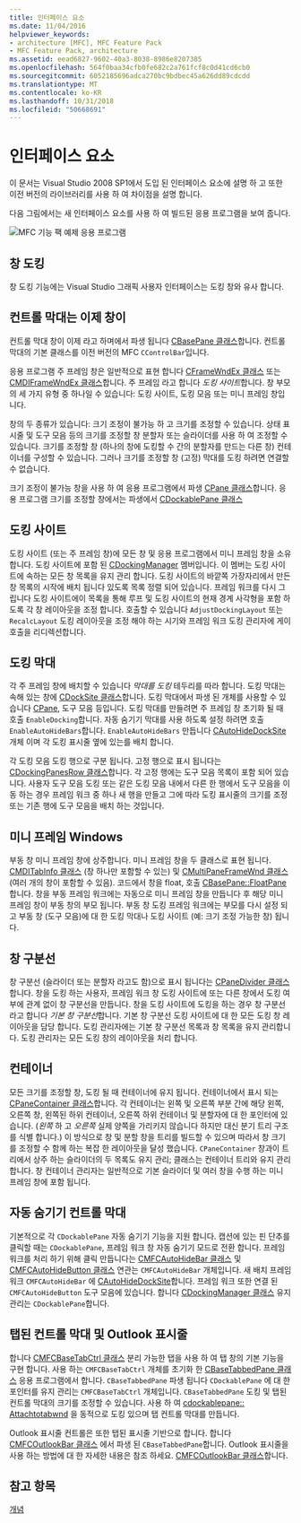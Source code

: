 ```yaml
---
title: 인터페이스 요소
ms.date: 11/04/2016
helpviewer_keywords:
- architecture [MFC], MFC Feature Pack
- MFC Feature Pack, architecture
ms.assetid: eead6827-9602-40a3-8038-8986e8207385
ms.openlocfilehash: 564f0baa34cfb0fe682c2a761fcf8c0d41cd6cb0
ms.sourcegitcommit: 6052185696adca270bc9bdbec45a626dd89cdcdd
ms.translationtype: MT
ms.contentlocale: ko-KR
ms.lasthandoff: 10/31/2018
ms.locfileid: "50668691"
---
```

# <a name="interface-elements"></a>인터페이스 요소

이 문서는 Visual Studio 2008 SP1에서 도입 된 인터페이스 요소에 설명 하 고 또한 이전 버전의 라이브러리를 사용 하 여 차이점을 설명 합니다.

다음 그림에서는 새 인터페이스 요소를 사용 하 여 빌드된 응용 프로그램을 보여 줍니다.

![MFC 기능 팩 예제 응용 프로그램](../mfc/media/mfc_featurepack.png "mfc_featurepack")

## <a name="window-docking"></a>창 도킹

창 도킹 기능에는 Visual Studio 그래픽 사용자 인터페이스는 도킹 창와 유사 합니다.

## <a name="control-bars-are-now-panes"></a>컨트롤 막대는 이제 창이

컨트롤 막대 창이 이제 라고 하며에서 파생 됩니다 [CBasePane 클래스](../mfc/reference/cbasepane-class.md)합니다. 컨트롤 막대의 기본 클래스를 이전 버전의 MFC `CControlBar`입니다.

응용 프로그램 주 프레임 창은 일반적으로 표현 합니다 [CFrameWndEx 클래스](../mfc/reference/cframewndex-class.md) 또는 [CMDIFrameWndEx 클래스](../mfc/reference/cmdiframewndex-class.md)합니다. 주 프레임 라고 합니다 *도킹 사이트*합니다. 창 부모의 세 가지 유형 중 하나일 수 있습니다: 도킹 사이트, 도킹 모음 또는 미니 프레임 창입니다.

창의 두 종류가 있습니다: 크기 조정이 불가능 하 고 크기를 조정할 수 있습니다. 상태 표시줄 및 도구 모음 등의 크기를 조정할 창 분할자 또는 슬라이더를 사용 하 여 조정할 수 있습니다. 크기를 조정할 창 (하나의 창에 도킹할 수 간의 분할자를 만드는 다른 창) 컨테이너를 구성할 수 있습니다. 그러나 크기를 조정할 창 (고정) 막대를 도킹 하려면 연결할 수 없습니다.

크기 조정이 불가능 창을 사용 하 여 응용 프로그램에서 파생 [CPane 클래스](../mfc/reference/cpane-class.md)합니다.  응용 프로그램 크기를 조정할 창에서는 파생에서 [CDockablePane 클래스](../mfc/reference/cdockablepane-class.md)

## <a name="dock-site"></a>도킹 사이트

도킹 사이트 (또는 주 프레임 창)에 모든 창 및 응용 프로그램에서 미니 프레임 창을 소유합니다. 도킹 사이트에 포함 된 [CDockingManager](../mfc/reference/cdockingmanager-class.md) 멤버입니다. 이 멤버는 도킹 사이트에 속하는 모든 창 목록을 유지 관리 합니다. 도킹 사이트의 바깥쪽 가장자리에서 만든 창 목록의 시작에 배치 됩니다 있도록 목록 정렬 되어 있습니다. 프레임 워크를 다시 그립니다 도킹 사이트에이 목록을 통해 루프 및 도킹 사이트의 현재 경계 사각형을 포함 하도록 각 창 레이아웃을 조정 합니다. 호출할 수 있습니다 `AdjustDockingLayout` 또는 `RecalcLayout` 도킹 레이아웃을 조정 해야 하는 시기와 프레임 워크 도킹 관리자에 게이 호출을 리디렉션합니다.

## <a name="dock-bars"></a>도킹 막대

각 주 프레임 창에 배치할 수 있습니다 *막대를 도킹* 테두리를 따라 합니다. 도킹 막대는 속해 있는 창에 [CDockSite 클래스](../mfc/reference/cdocksite-class.md)합니다. 도킹 막대에서 파생 된 개체를 사용할 수 있습니다 [CPane](../mfc/reference/cpane-class.md), 도구 모음 등입니다. 도킹 막대를 만들려면 주 프레임 창 초기화 될 때 호출 `EnableDocking`합니다. 자동 숨기기 막대를 사용 하도록 설정 하려면 호출 `EnableAutoHideBars`합니다. `EnableAutoHideBars` 만듭니다 [CAutoHideDockSite](../mfc/reference/cautohidedocksite-class.md) 개체 이며 각 도킹 표시줄 옆에 있는를 배치 합니다.

각 도킹 모음 도킹 행으로 구분 됩니다. 고정 행으로 표시 됩니다는 [CDockingPanesRow 클래스](../mfc/reference/cdockingpanesrow-class.md)합니다. 각 고정 행에는 도구 모음 목록이 포함 되어 있습니다. 사용자 도구 모음 도킹 또는 같은 도킹 모음 내에서 다른 한 행에서 도구 모음을 이동 하는 경우 프레임 워크 중 하나 새 행을 만들고 그에 따라 도킹 표시줄의 크기를 조정 또는 기존 행에 도구 모음을 배치 하는 것입니다.

## <a name="mini-frame-windows"></a>미니 프레임 Windows

부동 창 미니 프레임 창에 상주합니다. 미니 프레임 창을 두 클래스로 표현 됩니다. [CMDITabInfo 클래스](../mfc/reference/cmditabinfo-class.md) (창 하나만 포함할 수 있는) 및 [CMultiPaneFrameWnd 클래스](../mfc/reference/cmultipaneframewnd-class.md) (여러 개의 창이 포함할 수 있음). 코드에서 창을 float, 호출 [CBasePane::FloatPane](../mfc/reference/cbasepane-class.md#floatpane)합니다. 창을 부동 프레임 워크에는 자동으로 미니 프레임 창을 만듭니다 후 해당 미니 프레임 창이 부동 창의 부모 됩니다. 부동 창 도킹 프레임 워크에는 부모를 다시 설정 되 고 부동 창 (도구 모음)에 대 한 도킹 막대나 도킹 사이트 (예: 크기 조정 가능한 창) 됩니다.

## <a name="pane-dividers"></a>창 구분선

창 구분선 (슬라이더 또는 분할자 라고도 함)으로 표시 됩니다는 [CPaneDivider 클래스](../mfc/reference/cpanedivider-class.md)합니다. 창을 도킹 하는 사용자, 프레임 워크 창 도킹 사이트에 또는 다른 창에서 도킹 여부에 관계 없이 창 구분선을 만듭니다. 창을 도킹 사이트에 도킹을 하는 경우 창 구분선 라고 합니다 *기본 창 구분선*합니다. 기본 창 구분선 도킹 사이트에 대 한 모든 도킹 창 레이아웃을 담당 합니다. 도킹 관리자에는 기본 창 구분선 목록과 창 목록을 유지 관리합니다. 도킹 관리자는 모든 도킹 창의 레이아웃을 처리 합니다.

## <a name="containers"></a>컨테이너

모든 크기를 조정할 창, 도킹 될 때 컨테이너에 유지 됩니다. 컨테이너에서 표시 되는 [CPaneContainer 클래스](../mfc/reference/cpanecontainer-class.md)합니다. 각 컨테이너는 왼쪽 및 오른쪽 부분 간에 해당 왼쪽, 오른쪽 창, 왼쪽된 하위 컨테이너, 오른쪽 하위 컨테이너 및 분할자에 대 한 포인터에 있습니다. (*왼쪽* 하 고 *오른쪽* 실제 양쪽을 가리키지 않습니다 하지만 대신 분기 트리 구조를 식별 합니다.) 이 방식으로 창 및 분할 창을 트리를 빌드할 수 있으며 따라서 창 크기를 조정할 수 함께 하는 복잡 한 레이아웃을 달성 했습니다. `CPaneContainer` 창과이 트리에서 상주 하는 슬라이더의 두 목록도 유지 관리; 클래스는 컨테이너 트리와 유지 관리 합니다. 창 컨테이너 관리자는 일반적으로 기본 슬라이더 및 여러 창을 수행 하는 미니 프레임 창에 포함 됩니다.

## <a name="auto-hide-control-bars"></a>자동 숨기기 컨트롤 막대

기본적으로 각 `CDockablePane` 자동 숨기기 기능을 지원 합니다. 캡션에 있는 핀 단추를 클릭할 때는 `CDockablePane`, 프레임 워크 창 자동 숨기기 모드로 전환 합니다. 프레임 워크를 처리 하기 위해 클릭 만듭니다는 [CMFCAutoHideBar 클래스](../mfc/reference/cmfcautohidebar-class.md) 및 [CMFCAutoHideButton 클래스](../mfc/reference/cmfcautohidebutton-class.md) 연관는 `CMFCAutoHideBar` 개체입니다. 새 배치 프레임 워크 `CMFCAutoHideBar` 에 [CAutoHideDockSite](../mfc/reference/cautohidedocksite-class.md)합니다. 프레임 워크 또한 연결 된 `CMFCAutoHideButton` 도구 모음에 있습니다. 합니다 [CDockingManager 클래스](../mfc/reference/cdockingmanager-class.md) 유지 관리는 `CDockablePane`합니다.

## <a name="tabbed-control-bars-and-outlook-bars"></a>탭된 컨트롤 막대 및 Outlook 표시줄

합니다 [CMFCBaseTabCtrl 클래스](../mfc/reference/cmfcbasetabctrl-class.md) 분리 가능한 탭을 사용 하 여 탭 창의 기본 기능을 구현 합니다. 사용 하는 `CMFCBaseTabCtrl` 개체를 초기화 한 [CBaseTabbedPane 클래스](../mfc/reference/cbasetabbedpane-class.md) 응용 프로그램에서 합니다. `CBaseTabbedPane` 파생 됩니다 `CDockablePane` 에 대 한 포인터를 유지 관리는 `CMFCBaseTabCtrl` 개체입니다. `CBaseTabbedPane` 도킹 및 탭된 컨트롤 막대의 크기를 조정할 수 있습니다. 사용 하 여 [cdockablepane:: Attachtotabwnd](../mfc/reference/cdockablepane-class.md#attachtotabwnd) 을 동적으로 도킹 있으며 탭 컨트롤 막대를 만듭니다.

Outlook 표시줄 컨트롤은 또한 탭된 표시줄 기반으로 합니다. 합니다 [CMFCOutlookBar 클래스](../mfc/reference/cmfcoutlookbar-class.md) 에서 파생 된 `CBaseTabbedPane`합니다. Outlook 표시줄을 사용 하는 방법에 대 한 자세한 내용은 참조 하세요. [CMFCOutlookBar 클래스](../mfc/reference/cmfcoutlookbar-class.md)합니다.

## <a name="see-also"></a>참고 항목

[개념](../mfc/mfc-concepts.md)

